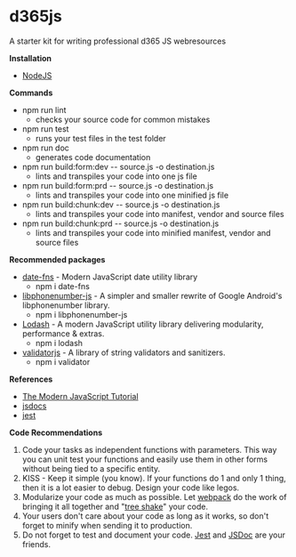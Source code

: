 # d365js
A starter kit for writing professional d365 JS webresources

**Installation**
- [NodeJS](https://nodejs.org/en/)

**Commands**
- npm run lint
  - checks your source code for common mistakes
- npm run test
  - runs your test files in the test folder
- npm run doc
  - generates code documentation
- npm run build:form:dev -- source.js -o destination.js
  - lints and transpiles your code into one js file
- npm run build:form:prd -- source.js -o destination.js
  - lints and transpiles your code into one minified js file
- npm run build:chunk:dev -- source.js -o destination.js
  - lints and transpiles your code into manifest, vendor and source files
- npm run build:chunk:prd -- source.js -o destination.js
  - lints and transpiles your code into minified manifest, vendor and source files

**Recommended packages**
- [date-fns](https://date-fns.org/) - Modern JavaScript date utility library
  - npm i date-fns
- [libphonenumber-js](https://catamphetamine.github.io/libphonenumber-js/) - A simpler and smaller rewrite of Google Android's libphonenumber library.
  - npm i libphonenumber-js
- [Lodash](https://lodash.com/) - A modern JavaScript utility library delivering modularity, performance & extras.
  - npm i lodash
- [validatorjs](https://github.com/validatorjs/validator.js) - A library of string validators and sanitizers.
  - npm i validator

**References**
- [The Modern JavaScript Tutorial](https://javascript.info/)
- [jsdocs](https://devdocs.io/jsdoc/)
- [jest](https://jestjs.io/docs/en/getting-started)

**Code Recommendations**
1. Code your tasks as independent functions with parameters. This way you can unit test your functions and easily use them in other forms without being tied to a specific entity.
2. KISS - Keep it simple (you know). If your functions do 1 and only 1 thing, then it is a lot easier to debug. Design your code like legos.
3. Modularize your code as much as possible. Let [webpack](https://webpack.js.org/concepts/) do the work of bringing it all together and "[tree shake](https://webpack.js.org/guides/tree-shaking/)" your code.
4. Your users don't care about your code as long as it works, so don't forget to minify when sending it to production.
5. Do not forget to test and document your code. [Jest](https://jestjs.io/docs/en/getting-started) and [JSDoc](https://devdocs.io/jsdoc/) are your friends.
